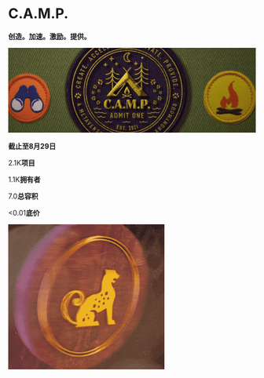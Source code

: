 # C.A.M.P.


**创造。加速。激励。提供。**

![dadas](dadas.png)

**截止至8月29日**

2.1K**项目**

1.1K**拥有者**

7.0**总容积**

<0.01**底价**

![dsada](dsada.png)
